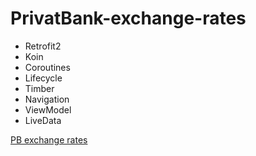 # PrivatBank-exchange-rates

* Retrofit2
* Koin
* Coroutines
* Lifecycle 
* Timber
* Navigation
* ViewModel
* LiveData

[PB exchange rates](https://trello-attachments.s3.amazonaws.com/5e4926a00779e97d1e7440eb/5fa73b008dc31e035e956446/e183924f64d3bc1523836fc74502564b/d.jpg "PB exchange rates")

